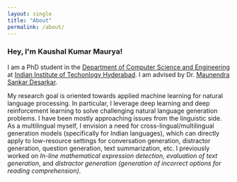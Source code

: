 ```yaml
---
layout: single
title: "About"
permalink: /about/
---
```


### Hey, I'm Kaushal Kumar Maurya!


I am a PhD student in the [Department of Computer Science and Engineering](https://cse.iith.ac.in/) at [Indian Institute of Techonlogy Hyderabad](https://www.iith.ac.in/). I am advised by Dr. [Maunendra Sankar Desarkar](https://www.iith.ac.in/~maunendra/).


My research goal is oriented towards applied machine learning for natural language processing. In particular, I leverage deep learning and deep reinforcement learning to solve challenging natural language generation problems. I have been mostly approaching issues from the linguistic side. As a multilingual myself, I envision a need for cross-lingual/multilingual generation models (specifically for Indian languages), which can directly apply to low-resource settings for conversation generation, distractor generation, question generation, text summarization, etc. I previously worked on _In-line mathematical expression detection_, _evaluation of text generation_, and _distractor generation (generation of incorrect options for reading comprehension)_.
